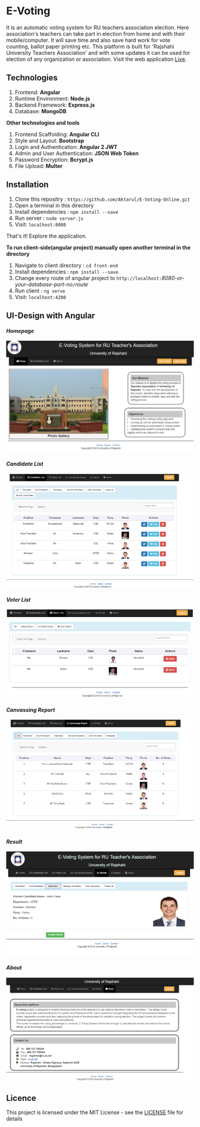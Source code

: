 # E-Voting
It is an automatic voting system for RU teachers association election. Here association's teachers can take part in election from home and with their mobile/computer. It will save time and also save hard work for vote counting, ballot paper printing etc. This platform is built for 'Rajshahi University Teachers Association' and with some updates it can be used for election of any organization or association. Visit the web application [Live](https://boiling-gorge-93321.herokuapp.com).

## Technologies
  1. Frontend: **Angular**
  2. Runtime Environment: **Node.js**
  3. Backend Framework: **Express.js**
  4. Database: **MongoDB**
  
  **Other technologies and tools**
  1. Frontend Scaffolding: **Angular CLI**
  2. Style and Layout: **Bootstrap**
  3. Login and Authentication: **Angular 2 JWT**
  4. Admin and User Authentication: **JSON Web Token**
  5. Password Encryption: **Bcrypt.js**
  6. File Upload: **Multer**
  
## Installation
  1. Clone this repositry : `https://github.com/Aktarul/E-Voting-Online.git`
  2. Open a terminal in this directory
  3. Install dependencies : `npm install --save`
  4. Run server : `node server.js`
  5. Visit: `localhost:8080`
 
  That's it! Explore the application.
  
**To run client-side(angular project) manually open another terminal in the directory**

  1. Navigate to client directory : `cd front-end`
  2. Install dependencies : `npm install --save`
  3. Change every route of angular project to `http://localhost:`_8080-or-your-database-port-no_`/`_route_
  4. Run client : `ng serve`
  5. Visit: `localhost:4200`


## UI-Design with Angular

#### _Homepage_
![Screenshot-1](screenshots/home.png)

#### _Candidate List_
![Screenshot-2](screenshots/candidate_list.png)

#### _Voter List_
![Screenshot-3](screenshots/voter_list.png)

#### _Canvassing Report_
![Screenshot-4](screenshots/canvas_report.png)

#### _Result_
![Screenshot-5](screenshots/result.png)

#### _About_
![Screenshot-6](screenshots/about.png)


## Licence
This project is licensed under the MIT License - see the [LICENSE](LICENSE) file for details
